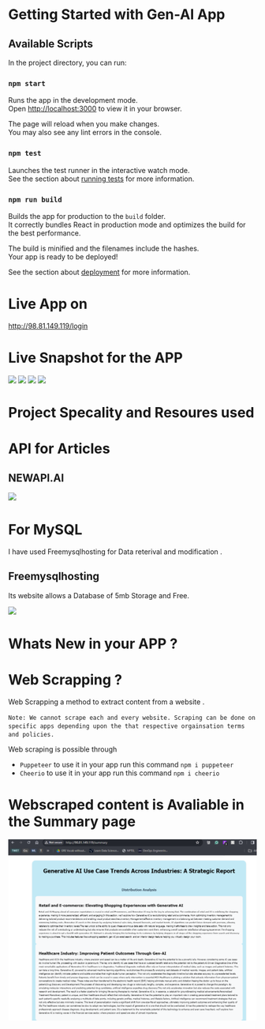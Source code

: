 # Getting Started with Gen-AI App

## Available Scripts

In the project directory, you can run:

### `npm start`

Runs the app in the development mode.\
Open [http://localhost:3000](http://localhost:3000) to view it in your browser.

The page will reload when you make changes.\
You may also see any lint errors in the console.

### `npm test`

Launches the test runner in the interactive watch mode.\
See the section about [running tests](https://facebook.github.io/create-react-app/docs/running-tests) for more information.

### `npm run build`

Builds the app for production to the `build` folder.\
It correctly bundles React in production mode and optimizes the build for the best performance.

The build is minified and the filenames include the hashes.\
Your app is ready to be deployed!

See the section about [deployment](https://facebook.github.io/create-react-app/docs/deployment) for more information.

# Live App on
http://98.81.149.119/login 

# Live Snapshot for the APP
<image src="/gen-ai/Snapshots/Live.png">
<image src="/gen-ai/Snapshots/Dashbaord.png">
<image src="/gen-ai/Snapshots/Report.png">
<image src="/gen-ai/Snapshots/Deployment.png">

# Project Specality and Resoures used 

# API for Articles 
## NEWAPI.AI 
<image src="/gen-ai/Snapshots/NEWSAPIAI.png">

# For MySQL 
I have used Freemysqlhosting for Data reterival and modification .
## Freemysqlhosting 
Its website allows a Database of 5mb Storage  and Free.

<image src="/gen-ai/Snapshots/Mysql.png">  

# Whats New in your APP ?

# Web Scrapping ?  
Web Scrapping a method to extract content from a website . 



`Note: We cannot scrape each and every website. Scraping can be done on specific apps depending upon the that respective orgainsation terms and policies.` 


Web scraping is possible through 

* `Puppeteer` to use it in your app run this command  `npm i puppeteer`
* `Cheerio` to use it in your app run this command  `npm i cheerio` 

# Webscraped content is Avaliable in the Summary page

<img src="/gen-ai/Snapshots/WebScrap.png">

